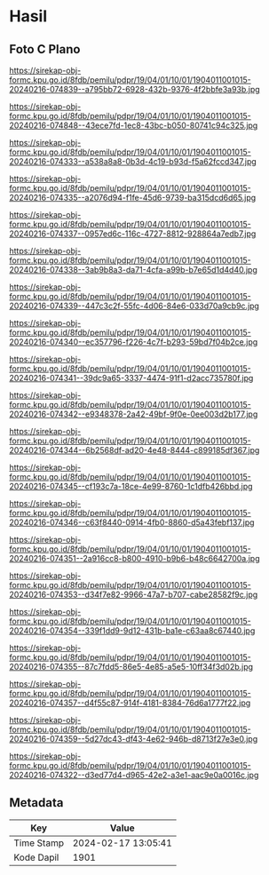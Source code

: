 # Hasil

## Foto C Plano

https://sirekap-obj-formc.kpu.go.id/8fdb/pemilu/pdpr/19/04/01/10/01/1904011001015-20240216-074839--a795bb72-6928-432b-9376-4f2bbfe3a93b.jpg

https://sirekap-obj-formc.kpu.go.id/8fdb/pemilu/pdpr/19/04/01/10/01/1904011001015-20240216-074848--43ece7fd-1ec8-43bc-b050-80741c94c325.jpg

https://sirekap-obj-formc.kpu.go.id/8fdb/pemilu/pdpr/19/04/01/10/01/1904011001015-20240216-074333--a538a8a8-0b3d-4c19-b93d-f5a62fccd347.jpg

https://sirekap-obj-formc.kpu.go.id/8fdb/pemilu/pdpr/19/04/01/10/01/1904011001015-20240216-074335--a2076d94-f1fe-45d6-9739-ba315dcd6d65.jpg

https://sirekap-obj-formc.kpu.go.id/8fdb/pemilu/pdpr/19/04/01/10/01/1904011001015-20240216-074337--0957ed6c-116c-4727-8812-928864a7edb7.jpg

https://sirekap-obj-formc.kpu.go.id/8fdb/pemilu/pdpr/19/04/01/10/01/1904011001015-20240216-074338--3ab9b8a3-da71-4cfa-a99b-b7e65d1d4d40.jpg

https://sirekap-obj-formc.kpu.go.id/8fdb/pemilu/pdpr/19/04/01/10/01/1904011001015-20240216-074339--447c3c2f-55fc-4d06-84e6-033d70a9cb9c.jpg

https://sirekap-obj-formc.kpu.go.id/8fdb/pemilu/pdpr/19/04/01/10/01/1904011001015-20240216-074340--ec357796-f226-4c7f-b293-59bd7f04b2ce.jpg

https://sirekap-obj-formc.kpu.go.id/8fdb/pemilu/pdpr/19/04/01/10/01/1904011001015-20240216-074341--39dc9a65-3337-4474-91f1-d2acc735780f.jpg

https://sirekap-obj-formc.kpu.go.id/8fdb/pemilu/pdpr/19/04/01/10/01/1904011001015-20240216-074342--e9348378-2a42-49bf-9f0e-0ee003d2b177.jpg

https://sirekap-obj-formc.kpu.go.id/8fdb/pemilu/pdpr/19/04/01/10/01/1904011001015-20240216-074344--6b2568df-ad20-4e48-8444-c899185df367.jpg

https://sirekap-obj-formc.kpu.go.id/8fdb/pemilu/pdpr/19/04/01/10/01/1904011001015-20240216-074345--cf193c7a-18ce-4e99-8760-1c1dfb426bbd.jpg

https://sirekap-obj-formc.kpu.go.id/8fdb/pemilu/pdpr/19/04/01/10/01/1904011001015-20240216-074346--c63f8440-0914-4fb0-8860-d5a43febf137.jpg

https://sirekap-obj-formc.kpu.go.id/8fdb/pemilu/pdpr/19/04/01/10/01/1904011001015-20240216-074351--2a916cc8-b800-4910-b9b6-b48c6642700a.jpg

https://sirekap-obj-formc.kpu.go.id/8fdb/pemilu/pdpr/19/04/01/10/01/1904011001015-20240216-074353--d34f7e82-9966-47a7-b707-cabe28582f9c.jpg

https://sirekap-obj-formc.kpu.go.id/8fdb/pemilu/pdpr/19/04/01/10/01/1904011001015-20240216-074354--339f1dd9-9d12-431b-ba1e-c63aa8c67440.jpg

https://sirekap-obj-formc.kpu.go.id/8fdb/pemilu/pdpr/19/04/01/10/01/1904011001015-20240216-074355--87c7fdd5-86e5-4e85-a5e5-10ff34f3d02b.jpg

https://sirekap-obj-formc.kpu.go.id/8fdb/pemilu/pdpr/19/04/01/10/01/1904011001015-20240216-074357--d4f55c87-914f-4181-8384-76d6a1777f22.jpg

https://sirekap-obj-formc.kpu.go.id/8fdb/pemilu/pdpr/19/04/01/10/01/1904011001015-20240216-074359--5d27dc43-df43-4e62-946b-d8713f27e3e0.jpg

https://sirekap-obj-formc.kpu.go.id/8fdb/pemilu/pdpr/19/04/01/10/01/1904011001015-20240216-074322--d3ed77d4-d965-42e2-a3e1-aac9e0a0016c.jpg


## Metadata

| Key        | Value               |
| ---------- | ------------------- |
| Time Stamp | 2024-02-17 13:05:41 |
| Kode Dapil | 1901                |



